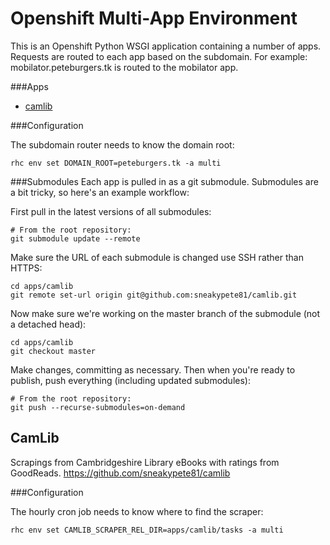 Openshift Multi-App Environment
===============================

This is an Openshift Python WSGI application containing a number of apps.
Requests are routed to each app based on the subdomain. For example:
mobilator.peteburgers.tk is routed to the mobilator app.

###Apps
 * [camlib](https://github.com/sneakypete81/camlib)

###Configuration

The subdomain router needs to know the domain root:
```
rhc env set DOMAIN_ROOT=peteburgers.tk -a multi
```

###Submodules
Each app is pulled in as a git submodule. Submodules are a bit tricky, so here's
an example workflow:

First pull in the latest versions of all submodules:
```
# From the root repository:
git submodule update --remote
```

Make sure the URL of each submodule is changed use SSH rather than HTTPS:
```
cd apps/camlib
git remote set-url origin git@github.com:sneakypete81/camlib.git
```

Now make sure we're working on the master branch of the submodule
(not a detached head):
```
cd apps/camlib
git checkout master
```

Make changes, committing as necessary. Then when you're ready to publish, push
everything (including updated submodules):
```
# From the root repository:
git push --recurse-submodules=on-demand
```

CamLib
------
Scrapings from Cambridgeshire Library eBooks with ratings from GoodReads.
https://github.com/sneakypete81/camlib

###Configuration

The hourly cron job needs to know where to find the scraper:
```
rhc env set CAMLIB_SCRAPER_REL_DIR=apps/camlib/tasks -a multi
```
